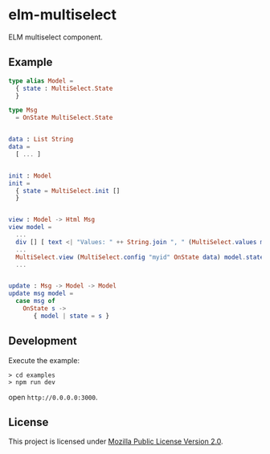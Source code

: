 # elm-multiselect

ELM multiselect component.


## Example

```elm
type alias Model =
  { state : MultiSelect.State
  }

type Msg
  = OnState MultiSelect.State


data : List String
data =
  [ ... ]


init : Model
init =
  { state = MultiSelect.init []
  }


view : Model -> Html Msg
view model =
  ...
  div [] [ text <| "Values: " ++ String.join ", " (MultiSelect.values model.state)
  ...
  MultiSelect.view (MultiSelect.config "myid" OnState data) model.state
  ...


update : Msg -> Model -> Model
update msg model =
  case msg of
    OnState s ->
       { model | state = s }
```


## Development

Execute the example:

```
> cd examples
> npm run dev
```

open `http://0.0.0.0:3000`.


## License

This project is licensed under [Mozilla Public License Version 2.0](./LICENSE).
